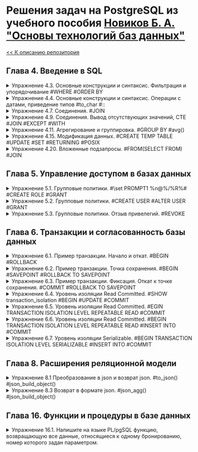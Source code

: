 # Решения задач на PostgreSQL из учебного пособия [Новиков Б. А. "Основы технологий баз данных"](https://postgrespro.ru/education/books/dbtech)  

[<< К описанию репозитория](https://github.com/rubussta/db-fundamentals)

## Глава 4. Введение в SQL
<details>
<summary>Упражнение 4.3. Основные конструкции и синтаксис. Фильтрация и упорядочивание #WHERE #ORDER BY </summary>
Найдите все самолеты c максимальной дальностью полета:
1) либо больше 10 000 км, либо меньше 4 000 км;
2) больше 6 000 км, а название не заканчивается на «100».
Обратите внимание на порядок следования предложений WHERE и FROM.

  **Решение 4.3:**

```SQL
SELECT * 
	FROM aircrafts
	WHERE range > 4000 AND range < 10000
	ORDER BY range;

aircraft_code|model          |range|
-------------+---------------+-----+
733          |Boeing 737-300 | 4200|
321          |Airbus A321-200| 5600|
320          |Airbus A320-200| 5700|
319          |Airbus A319-100| 6700|
763          |Boeing 767-300 | 7900|

5 row(s) fetched.

> SELECT * 
	FROM aircrafts
	WHERE range > 6000 AND model !~ '100$' 
	ORDER BY range;

aircraft_code|model         |range|
-------------+--------------+-----+
763          |Boeing 767-300| 7900|
773          |Boeing 777-300|11100|

2 row(s) fetched.
```

</details>
<details>
<summary>Упражнение 4.4. Основные конструкции и синтаксис. Операции с датами, приведение типов #to_char #::</summary>
Определите номера и время отправления всех рейсов, прибывших в аэропорт назначения не вовремя.
  
  **Решение 4.4:**

```SQL
-- Рейс прибыл в аэропорт, если у него есть фактическое время прибытия.
-- Рейс пришел не вовремя, если разница между фактическим и временем
-- по расписанию не равна нулю. Дополнительно вычислим время задержки рейса.

SELECT flight_no , actual_departure , actual_arrival , actual_arrival - scheduled_arrival AS delay  
	FROM flights
	WHERE actual_arrival IS NOT NULL 
AND actual_arrival - scheduled_arrival <> '00:00:00'
	ORDER BY delay DESC
	LIMIT 5;

flight_no|actual_departure             |actual_arrival               |delay   |
---------+-----------------------------+-----------------------------+--------+
PG0073   |2015-11-02 16:53:00.000 +0400|2015-11-02 21:52:00.000 +0400|05:07:00|
PG0040   |2015-12-15 18:29:00.000 +0400|2015-12-15 18:54:00.000 +0400|04:44:00|
PG0533   |2015-12-22 19:37:00.000 +0400|2015-12-22 22:59:00.000 +0400|04:44:00|
PG0132   |2016-07-20 17:06:00.000 +0400|2016-07-20 18:36:00.000 +0400|04:41:00|
PG0531   |2016-07-15 13:56:00.000 +0400|2016-07-15 16:26:00.000 +0400|04:41:00|
5 row(s) fetched.

> -- Другой вариант запроса. Тип time приводится к целочисленному.
-- В шаблон включен день месяца, если рейс задерживается больше суток.
SELECT flight_no , actual_departure , actual_arrival , actual_arrival - scheduled_arrival AS delay  
	FROM flights
	WHERE actual_arrival IS NOT NULL
AND to_char(actual_arrival, 'DDHH24MI')::int - to_char(scheduled_arrival, 'DDHH24MI')::int <> 0
	ORDER BY delay DESC
	LIMIT 5;


flight_no|actual_departure             |actual_arrival               |delay   |
---------+-----------------------------+-----------------------------+--------+
PG0073   |2015-11-02 16:53:00.000 +0400|2015-11-02 21:52:00.000 +0400|05:07:00|
PG0040   |2015-12-15 18:29:00.000 +0400|2015-12-15 18:54:00.000 +0400|04:44:00|
PG0533   |2015-12-22 19:37:00.000 +0400|2015-12-22 22:59:00.000 +0400|04:44:00|
PG0132   |2016-07-20 17:06:00.000 +0400|2016-07-20 18:36:00.000 +0400|04:41:00|
PG0531   |2016-07-15 13:56:00.000 +0400|2016-07-15 16:26:00.000 +0400|04:41:00|

5 row(s) fetched.
```

</details>
<details>
<summary>Упражнение 4.7. Соединения. #JOIN</summary>
Напечатанный посадочный талон должен содержать фамилию и имя пассажира, коды аэропортов вылета и прилета, дату и время вылета и прилета по расписанию, номер места в салоне самолета. Напишите запрос, выводящий всю необходимую информацию для полученных посадочных талонов на рейсы, которые еще не вылетели.

**Решение 4.7:**

```SQL
SELECT 
t.passenger_name ,
f.departure_airport ,
f.arrival_airport ,
f.scheduled_departure ,
f.scheduled_arrival ,
bp.seat_no 
FROM ticket_flights AS tf
	LEFT JOIN tickets AS t ON tf.ticket_no = t.ticket_no -- ФИО пассажира
INNER JOIN boarding_passes AS bp ON tf.ticket_no = bp.ticket_no AND tf.flight_id = bp.flight_id -- Номер места в салоне самолета после регистрации
LEFT JOIN flights AS f ON tf.flight_id = f.flight_id -- Коды аэропортов, дата и время вылета и прилета по расписанию
WHERE EXISTS (SELECT f.actual_departure FROM flights WHERE f.actual_departure IS NULL) -- Исключаем вылетевшие рейсы
LIMIT 5;

passenger_name   |departure_airport|arrival_airport|scheduled_departure          |scheduled_arrival            |seat_no|
-----------------+-----------------+---------------+-----------------------------+-----------------------------+-------+
ALEKSANDR VASILEV|PEE              |VKO            |2016-10-13 18:55:00.000 +0400|2016-10-13 20:20:00.000 +0400|35E    |
VERA IVANOVA     |AER              |SVO            |2016-10-13 18:15:00.000 +0400|2016-10-13 20:00:00.000 +0400|35E    |
EMILIYA BORISOVA |PEE              |VKO            |2016-10-13 18:55:00.000 +0400|2016-10-13 20:20:00.000 +0400|35F    |
LYUDMILA ROMANOVA|AER              |SVO            |2016-10-13 18:15:00.000 +0400|2016-10-13 20:00:00.000 +0400|35F    |
PETR TIKHONOV    |PEE              |VKO            |2016-10-13 18:55:00.000 +0400|2016-10-13 20:20:00.000 +0400|35G    |

5 row(s) fetched.
```

</details>
<details>
<summary>Упражнение 4.9. Соединения. Вывод отсутствующих значений, CTE #JOIN #EXCEPT #WITH</summary>
Выведите номера мест, оставшихся свободными в рейсах из Анапы (AAQ) в Шереметьево (SVO), вместе с номером рейса и его датой.

**Решение 4.9:**

```SQL
WITH sales AS 
(
	SELECT -- Рейсы, на которые проданы билеты
	DISTINCT tf.flight_id ,
	f.departure_airport ,
	f.arrival_airport , 
	f.scheduled_departure ,
	f.scheduled_arrival ,
	f.flight_no ,
	f.aircraft_code 
	FROM ticket_flights AS tf -- Билет
		JOIN boarding_passes AS bp ON tf.ticket_no = bp.ticket_no AND tf.flight_id = bp.flight_id -- Номер места
		JOIN flights AS f ON tf.flight_id = f.flight_id -- Код рейса, код самолета, код аэропорта, дата рейса
		WHERE f.departure_airport = 'AAQ' AND f.arrival_airport = 'SVO' -- Рейс из Анапы (AAQ) в Шереметьево (SVO)
)
SELECT -- Номера всех мест на рейсах в соответствии в компановкой салона самолета
sales.departure_airport ,
sales.arrival_airport , 
sales.scheduled_departure ,
sales.scheduled_arrival ,
sales.flight_no ,
s.seat_no AS not_soled_seat
FROM sales
	JOIN seats AS s ON sales.aircraft_code = s.aircraft_code 
		AND s.aircraft_code  IN (SELECT DISTINCT aircraft_code -- Код модели самолета
		FROM flights WHERE departure_airport = 'AAQ' AND arrival_airport = 'SVO')
EXCEPT 
SELECT -- Номера мест на рейсах, на которые проданы билеты
f.departure_airport ,
f.arrival_airport , 
f.scheduled_departure ,
f.scheduled_arrival ,
f.flight_no ,
bp.seat_no
	FROM ticket_flights AS tf -- Билет
		JOIN boarding_passes AS bp ON tf.ticket_no = bp.ticket_no AND tf.flight_id = bp.flight_id -- Номер места
		JOIN flights AS f ON tf.flight_id = f.flight_id -- Код рейса, код самолета, код аэропорта, дата рейса
		WHERE f.departure_airport = 'AAQ' AND f.arrival_airport = 'SVO' -- Рейс из Анапы (AAQ) в Шереметьево (SVO)
	ORDER BY scheduled_departure , not_soled_seat
LIMIT 5;

departure_airport|arrival_airport|scheduled_departure          |scheduled_arrival            |flight_no|not_soled_seat|
-----------------+---------------+-----------------------------+-----------------------------+---------+--------------+
AAQ              |SVO            |2015-10-14 13:05:00.000 +0400|2015-10-14 14:45:00.000 +0400|PG0252   |10C           |
AAQ              |SVO            |2015-10-14 13:05:00.000 +0400|2015-10-14 14:45:00.000 +0400|PG0252   |10D           |
AAQ              |SVO            |2015-10-14 13:05:00.000 +0400|2015-10-14 14:45:00.000 +0400|PG0252   |11A           |
AAQ              |SVO            |2015-10-14 13:05:00.000 +0400|2015-10-14 14:45:00.000 +0400|PG0252   |11B           |
AAQ              |SVO            |2015-10-14 13:05:00.000 +0400|2015-10-14 14:45:00.000 +0400|PG0252   |11D           |

5 row(s) fetched.
```

</details>
<details>
<summary>Упражнение 4.11. Агрегирование и группировка. #GROUP BY #avg()</summary>
Напишите запрос, возвращающий среднюю стоимость авиабилета в каждом из классов перевозки. Модифицируйте его таким образом, чтобы было видно, какому классу какое значение соответствует.

**Решение 4.11:**

```SQL
SELECT fare_conditions, avg(amount) AS avg_ticket_cost
  FROM ticket_flights
  GROUP BY fare_conditions;

fare_conditions|avg_ticket_cost   |
---------------+------------------+
Business       |51557.399820393274|
Comfort        |32724.546136534134|
Economy        |16031.309072998395|

3 row(s) fetched.
```

</details>
<details>
<summary>Упражнение 4.15. Модификация данных. #CREATE TEMP TABLE #UPDATE #SET #RETURNING #POSIX</summary>
В результате еще одной модернизации в самолетах «Аэробус A319» (код 319) ряды кресел с шестого по восьмой были переведены в разряд бизнес-класса. Измените таблицу одним запросом и получите измененные данные с помощью предложения RETURNING.

**Решение 4.15:**

```SQL
CREATE TEMP TABLE seats_tmp AS  
  SELECT * FROM seats
  WHERE aircraft_code = '319';

116 row(s) modified.


UPDATE seats_tmp
	SET fare_conditions = 'Business'
  	WHERE seat_no ~ '^(6|7|8)'
	RETURNING seat_no , fare_conditions;

seat_no|fare_conditions|
-------+---------------+
6A     |Business       |
6B     |Business       |
6C     |Business       |
6D     |Business       |
6E     |Business       |
6F     |Business       |
7A     |Business       |
7B     |Business       |
7C     |Business       |
7D     |Business       |
7E     |Business       |
7F     |Business       |
8A     |Business       |
8B     |Business       |
8C     |Business       |
8D     |Business       |
8F     |Business       |
8E     |Business       |

18 row(s) fetched.
```

</details>
<details>
<summary>Упражнение 4.20. Вложенные подзапросы. #FROM(SELECT FROM) #JOIN</summary>
Найдите модели самолетов «дальнего следования», максимальная продолжительность рейсов которых составила более 6 часов.

**Решение 4.20:**

```SQL
SELECT ac.aircraft_code , a.model
FROM (SELECT DISTINCT aircraft_code FROM flights
	WHERE scheduled_arrival > scheduled_departure + '6 hours' -- Рейс летит более 6 часов по расписанию 
	AND actual_arrival IS NOT NULL) AS ac -- Рейс уже приземлился 
JOIN aircrafts AS a ON ac.aircraft_code = a.aircraft_code;

aircraft_code|model          |
-------------+---------------+
763          |Boeing 767-300 |
319          |Airbus A319-100|

2 row(s) fetched.
```

</details>

## Глава 5. Управление доступом в базах данных
<details>
<summary>Упражнение 5.1. Групповые политики. #\set PROMPT1 %n@%/%R%# #CREATE ROLE #GRANT</summary>
Создайте роль для доступа на чтение к демонстрационной базе данных без права создания сеансов работы с сервером БД.

  **Решение 5.1:**

```SQL
demo=# \set PROMPT1 %n@%/%R%#
postgres@demo=#CREATE ROLE db_reader;
CREATE ROLE

postgres@demo=#GRANT SELECT ON ALL TABLES IN SCHEMA bookings TO db_reader;
GRANT

--Проверяем есть ли доступ на примере одной из таблиц БД.
postgres@demo=#\dp aircrafts

                                    Access privileges
  Schema  |   Name    | Type  |     Access privileges     | Column privileges | Policies
----------+-----------+-------+---------------------------+-------------------+----------
 bookings | aircrafts | table | postgres=arwdDxt/postgres+|                   |
          |           |       | db_reader=r/postgres      |                   |
(1 row)

-- У таблицы есть права на чтение (r)для роли db_reader, предоставленные суперпользователем (db_reader=r/postgres).
-- Проверяем есть ли у роли права на подключение к БД.

postgres@demo=#\du db_reader
            List of roles
 Role name |  Attributes  | Member of
-----------+--------------+-----------
 db_reader | Cannot login | {}

--Права на подключение отсутствуют, поскольку при создании роли не был указан оператор LOGIN и по-умолчанию принимается NOLOGIN, не дающий право на подключение и данная роль с этим оператором не может быть начальным авторизованным именем при подключении клиента.
```

</details>
<details>
<summary>Упражнение 5.2. Групповые политики. #CREATE USER #ALTER USER #GRANT</summary>
Создайте пользователя сервера БД и предоставьте ему привилегию использования роли, созданной в предыдущем упражнении.  
Проверьте, что этот пользователь может выполнять любые запросы на выборку из таблиц демонстрационной базы данных, но не может их обновлять.

  **Решение 5.2:**

```SQL
postgres@demo=#CREATE USER db_user;
CREATE ROLE

postgres@demo=#ALTER USER db_user WITH PASSWORD 'userpass';
ALTER ROLE

postgres@demo=#\du db_user
           List of roles
 Role name | Attributes | Member of
-----------+------------+-----------
 db_user   |            | {}

postgres@demo=# GRANT CONNECT ON DATABASE demo TO db_user;
GRANT

postgres@demo=#GRANT USAGE ON SCHEMA bookings TO db_user;
GRANT

postgres=# GRANT db_reader TO db_user;
GRANT ROLE

db_user@demo=>\du db_user
            List of roles
 Role name | Attributes |  Member of
-----------+------------+-------------
 db_user   |            | {db_reader}

postgres@demo=#\c demo db_user
Password for user db_user:
SSL connection (protocol: TLSv1.3, cipher: TLS_AES_256_GCM_SHA384, bits: 256, compression: off)
You are now connected to database "demo" as user "db_user".

db_user@demo=>SELECT * FROM bookings.aircrafts;

 aircraft_code |        model        | range
---------------+---------------------+-------
 773           | Boeing 777-300      | 11100
 763           | Boeing 767-300      |  7900
 SU9           | Sukhoi SuperJet-100 |  3000
 320           | Airbus A320-200     |  5700
 321           | Airbus A321-200     |  5600
 319           | Airbus A319-100     |  6700
 733           | Boeing 737-300      |  4200
 CN1           | Cessna 208 Caravan  |  1200
 CR2           | Bombardier CRJ-200  |  2700
(9 rows)

db_user@demo=>UPDATE bookings.aircrafts SET range = 11000 WHERE range = 11100;
ERROR:  permission denied for table aircrafts
db_user@demo=>
```

</details>
<details>
<summary>Упражнение 5.3. Групповые политики. Отзыв привелегий. #REVOKE</summary>
Заберите у пользователя привилегию, выданную в предыдущем упражнении. 
Убедитесь, что этот пользователь не сможет выбирать данные из таблиц демобазы.

  **Решение 5.3:**

```SQL
postgres@demo=#REVOKE db_reader FROM db_user;
REVOKE ROLE
postgres@demo=#\du db_user
           List of roles
 Role name | Attributes | Member of
-----------+------------+-----------
 db_user   |            | {}

postgres@demo=#\c demo db_user
Password for user db_user:
SSL connection (protocol: TLSv1.3, cipher: TLS_AES_256_GCM_SHA384, bits: 256, compression: off)
You are now connected to database "demo" as user "db_user".

db_user@demo=>SELECT * FROM bookings.aircrafts;
ERROR:  permission denied for table aircrafts
db_user@demo=>
```

</details>

## Глава 6. Транзакции и согласованность базы данных
<details>
<summary>Упражнение 6.1. Пример транзакции. Начало и откат. #BEGIN #ROLLBACK</summary>
Начните транзакцию (командой BEGIN) и создайте новое бронирование в таблице bookings сегодняшней датой. Добавьте два электронных билета в таблицу tickets, связанных с созданным бронированием. Представьте, что пользователь не подтвердил бронирование и все введенные данные необходимо отменить. Выполните отмену транзакции и проверьте, что никакой добавленной вами информации действительно не осталось.

  **Решение 6.1:**

```SQL
demo=# BEGIN;
BEGIN
demo=*# INSERT INTO bookings (book_ref, book_date, total_amount)
VALUES ('999999', CURRENT_TIMESTAMP, 12000);
INSERT 0 1
demo=*# SELECT * FROM bookings
WHERE book_ref = '999999';
 book_ref |           book_date           | total_amount
----------+-------------------------------+--------------
 999999   | 2023-11-20 20:02:40.202792+04 |     12000.00
(1 row)

demo=*# INSERT INTO tickets (ticket_no, book_ref, passenger_id, passenger_name, contact_data)
VALUES (000999999998, '999999', '1111 111111', 'IVAN IVANOV', '{"phone": "+79999999999"}'::jsonb),
(000999999999, '999999', '2222 222222', 'PETR IVANOV', '{"phone": "+79999999999"}'::jsonb);
INSERT 0 2
demo=*# SELECT * FROM tickets
WHERE book_ref = '999999';
   ticket_no   | book_ref | passenger_id | passenger_name |       contact_data
---------------+----------+--------------+----------------+---------------------------
 999999998     | 999999   | 1111 111111  | IVAN IVANOV    | {"phone": "+79999999999"}
 999999999     | 999999   | 2222 222222  | PETR IVANOV    | {"phone": "+79999999999"}
(2 rows)

demo=*# ROLLBACK;
ROLLBACK
demo=# SELECT * FROM bookings
WHERE book_ref = '999999';
 book_ref | book_date | total_amount
----------+-----------+--------------
(0 rows)

demo=# SELECT * FROM tickets
WHERE book_ref = '999999';
 ticket_no | book_ref | passenger_id | passenger_name | contact_data
-----------+----------+--------------+----------------+--------------
(0 rows)

demo=#
```

</details>
<details>
<summary>Упражнение 6.2. Пример транзакции. Точка сохранения. #BEGIN #SAVEPOINT #ROLLBACK TO SAVEPOINT</summary>
Теперь представьте сценарий, в котором нужно отменить не все данные, а только последний из добавленных электронных билетов. Для этого повторите все действия из предыдущего упражнения, но перед добавлением каждого билета создавайте точку сохранения (с одним и тем же именем). После ввода второго билета выполните откат к точке сохранения. Проверьте, что бронирование и первый билет остались.

  **Решение 6.2:**

```SQL
demo=# BEGIN;
BEGIN

demo=*# INSERT INTO bookings (book_ref, book_date, total_amount)
VALUES ('999999', CURRENT_TIMESTAMP, 12000);
INSERT 0 1

demo=*# SAVEPOINT my_svp;
SAVEPOINT
demo=*# INSERT INTO tickets (ticket_no, book_ref, passenger_id, passenger_name, contact_data)
VALUES (000999999998, '999999', '1111 111111', 'IVAN IVANOV', '{"phone": "+79999999999"}'::jsonb);
INSERT 0 1

demo=*# SAVEPOINT my_svp;
SAVEPOINT

demo=*# INSERT INTO tickets (ticket_no, book_ref, passenger_id, passenger_name, contact_data)
VALUES (000999999999, '999999', '2222 222222', 'PETR IVANOV', '{"phone": "+79999999999"}'::jsonb);
INSERT 0 1

demo=*# ROLLBACK TO SAVEPOINT my_svp;
ROLLBACK

demo=*# SELECT * FROM bookings -- Проверка, что бронирование осталось
WHERE book_ref = '999999';

 book_ref |           book_date           | total_amount
----------+-------------------------------+--------------
 999999   | 2023-11-21 14:15:36.686815+04 |     12000.00
(1 row)

demo=*# SELECT * FROM tickets -- Проверка, что первый билет 000999999998 остался
WHERE book_ref = '999999';

   ticket_no   | book_ref | passenger_id | passenger_name |       contact_data
---------------+----------+--------------+----------------+---------------------------
 999999998     | 999999   | 1111 111111  | IVAN IVANOV    | {"phone": "+79999999999"}
(1 row)
```

</details>
<details>
<summary>Упражнение 6.3. Пример транзакции. Фиксация. Откат к точке сохранения. #COMMIT #ROLLBACK TO SAVEPOINT</summary>
В рамках той же транзакции добавьте еще один электронный билет и зафиксируйте транзакцию. 
Обратите внимание на то, что после этой операции отменить внесенные транзакцией изменения будет уже невозможно.

  **Решение 6.3:**

```SQL
demo=*# INSERT INTO tickets (ticket_no, book_ref, passenger_id, passenger_name, contact_data)
VALUES (000999999999, '999999', '2222 222222', 'PETR IVANOV', '{"phone": "+79999999999"}'::jsonb);
INSERT 0 1

demo=*# COMMIT;
COMMIT

demo=# SELECT * FROM bookings -- Проверка, что бронирование осталось
WHERE book_ref = '999999';

 book_ref |           book_date           | total_amount
----------+-------------------------------+--------------
 999999   | 2023-11-21 14:15:36.686815+04 |     12000.00
(1 row)

demo=# SELECT * FROM tickets -- Проверка, что билеты вставились
WHERE book_ref = '999999';

   ticket_no   | book_ref | passenger_id | passenger_name |       contact_data
---------------+----------+--------------+----------------+---------------------------
 999999998     | 999999   | 1111 111111  | IVAN IVANOV    | {"phone": "+79999999999"}
 999999999     | 999999   | 2222 222222  | PETR IVANOV    | {"phone": "+79999999999"}
(2 rows)

demo=# ROLLBACK TO SAVEPOINT my_svp; -- Пробуем откатиться к первой точке сохранения после завершения транзакции
ERROR:  ROLLBACK TO SAVEPOINT can only be used in transaction blocks
demo=# -- Точки сохранения существуют только в рамках открытой транзакции и удаляются после ее завершения.
```

</details>
<details>
<summary>Упражнение 6.4. Уровень изоляции Read Committed. #SHOW transaction_isolation #BEGIN #UPDATE #COMMIT</summary>
Перед началом выполнения задания проверьте, что в таблице bookings нет бронирований на сумму total_amount 1 000 рублей. 
1. В первом сеансе начните транзакцию (командой BEGIN). Выполните обновление таблицы bookings: увеличьте total_amount в два раза в тех строках, где сумма равна 1 000 рублей. 
2. Во втором сеансе (откройте новое окно psql) вставьте в таблицу bookings новое бронирование на 1 000 рублей и зафиксируйте транзакцию. 
3. В первом сеансе повторите обновление таблицы bookings и зафиксируйте транзакцию. Осталась ли сумма добавленного бронирования равной 1 000 рублей? Почему это не так?

  **Решение 6.4:**

```SQL
demo=# SELECT * FROM bookings
WHERE total_amount = 1000;

 book_ref | book_date | total_amount
----------+-----------+--------------
(0 rows)

demo=# SHOW transaction_isolation;

 transaction_isolation
-----------------------
 read committed
(1 row)

demo=# BEGIN; -- Начало первой транзакции
BEGIN

demo=*# UPDATE bookings
SET total_amount = total_amount * 2
WHERE total_amount = 1000;
UPDATE 0

demo=# BEGIN; -- Начало второй транзакции
BEGIN

demo=*# INSERT INTO bookings (book_ref, book_date, total_amount)
VALUES ('999999', CURRENT_TIMESTAMP, 1000);
INSERT 0 1

demo=*# COMMIT; -- Фиксация второй транзакции
COMMIT

demo=*# UPDATE bookings -- Обновление таблицы в первой транзакции
SET total_amount = total_amount * 2
WHERE total_amount = 1000;
UPDATE 1

demo=*# COMMIT; -- Фиксация первой транзакции
COMMIT

demo=# SELECT * FROM bookings -- Проверка суммы бронирования
WHERE book_ref = '999999';

 book_ref |           book_date           | total_amount
----------+-------------------------------+--------------
 999999   | 2023-11-21 16:32:02.423827+04 |      2000.00
(1 row)

demo=# -- По умолчанию PostgreSQL использует уровень изоляции Read Committed. 
demo=# -- Этот уровень изоляции гарантируется отсутствие потерянных обновлений.
demo=# -- После фиксации второй транзакции со вставкой бронирования на 1000 рублей
demo=# -- эта вставка не была потеряна и была учтена в незакрытой первой транзакции.
```

</details>
<details>
<summary>Упражнение 6.5. Уровень изоляции Read Committed. #EGIN TRANSACTION ISOLATION LEVEL REPEATABLE READ #COMMIT</summary>
Повторите предыдущее упражнение, но начните транзакцию в первом сеансе с уровнем изоляции транзакций Repeatable Read. Объясните различие полученных результатов.

  **Решение 6.5:**

```SQL
demo=#  DELETE FROM bookings WHERE book_ref = '999999';
DELETE 1

demo=# BEGIN TRANSACTION ISOLATION LEVEL REPEATABLE READ; -- Начало первой транзакции
BEGIN

demo=*# UPDATE bookings
SET total_amount = total_amount * 2
WHERE total_amount = 1000;
UPDATE 0
demo=*#

demo=# BEGIN TRANSACTION ISOLATION LEVEL REPEATABLE READ; -- Начало второй транзакции
BEGIN

demo=*# INSERT INTO bookings (book_ref, book_date, total_amount)
VALUES ('999999', CURRENT_TIMESTAMP, 1000);
INSERT 0 1

demo=*# COMMIT; -- Фиксация второй транзакции
COMMIT

demo=*# SELECT * FROM bookings -- Проверка суммы бронирования в первой транзакции
WHERE book_ref = '999999';

 book_ref | book_date | total_amount
----------+-----------+--------------
(0 rows)

demo=*# UPDATE bookings -- Обновление таблицы в первой транзакции
SET total_amount = total_amount * 2
WHERE total_amount = 1000;
UPDATE 0

demo=*# COMMIT; -- Фиксация первой транзакции
COMMIT

demo=# SELECT * FROM bookings -- Проверка суммы бронирования
WHERE book_ref = '999999';

 book_ref |           book_date           | total_amount
----------+-------------------------------+--------------
 999999   | 2023-11-21 18:16:02.969452+04 |      1000.00
(1 row)

demo=# -- Транзакции уровня Repeatable Read создают снимок данных однократно в начале транзакции перед запросами.
demo=# -- В данном случае первая транзакция не смогла обновить строки после их изменения в результате второй транзакции.
demo=# -- Но после завершения транзакций и разблокировки строк первая транзакция увидела изменения во второй.
```

</details>
<details>
<summary>Упражнение 6.6. Уровень изоляции Read Committed. #BEGIN TRANSACTION ISOLATION LEVEL REPEATABLE READ #INSERT INTO #COMMIT</summary>
Выполните указанные действия в двух сеансах: 
1. В первом сеансе начните новую транзакцию с уровнем изоляции Repeatable Read. Вычислите количество бронирований с суммой 20 000 рублей. 
2. Во втором сеансе начните новую транзакцию с уровнем изоляции Repeatable Read. Вычислите количество бронирований с суммой 30 000 рублей. 
3. В первом сеансе добавьте новое бронирование на 30 000 рублей и снова вычислите количество бронирований с суммой 20 000 рублей. 
4. Во втором сеансе добавьте новое бронирование на 20 000 рублей и снова вычислите количество бронирований с суммой 30 000 рублей. 
5. Зафиксируйте транзакции в обоих сеансах. 
Соответствует ли результат ожиданиями? Можно ли сериализовать эти транзакции (иными словами, можно ли представить такой порядок последовательного выполнения этих транзакций, при котором результат совпадет с тем, что получился при параллельном выполнении)?

  **Решение 6.6:**

```SQL
demo=#  BEGIN TRANSACTION ISOLATION LEVEL REPEATABLE READ; -- Начало первой транзакции
BEGIN
demo=*# SELECT count(*) FROM bookings
WHERE total_amount = 20000;
 count
-------
  2235
(1 row)

demo=*#
demo=# BEGIN TRANSACTION ISOLATION LEVEL REPEATABLE READ; -- Начало второй транзакции
BEGIN
demo=*# SELECT count(*) FROM bookings
WHERE total_amount = 30000;
 count
-------
  2894
(1 row)

demo=*# INSERT INTO bookings (book_ref, book_date, total_amount) -- В первой транзакции
VALUES ('999998', CURRENT_TIMESTAMP, 30000);
INSERT 0 1
demo=*# SELECT count(*) FROM bookings
WHERE total_amount = 20000;
 count
-------
  2235
(1 row)

demo=*# SELECT total_amount, count(total_amount) FROM bookings
WHERE total_amount = 20000 OR total_amount = 30000
GROUP BY total_amount;
 total_amount | count
--------------+-------
     20000.00 |  2235
     30000.00 |  2895
(2 rows)

demo=*# INSERT INTO bookings (book_ref, book_date, total_amount) -- Во второй транзакции
VALUES ('999999', CURRENT_TIMESTAMP, 20000);
INSERT 0 1
demo=*# SELECT count(*) FROM bookings
WHERE total_amount = 30000;
 count
-------
  2894
(1 row)

demo=*# SELECT total_amount, count(total_amount) FROM bookings
WHERE total_amount = 20000 OR total_amount = 30000
GROUP BY total_amount;
 total_amount | count
--------------+-------
     20000.00 |  2236
     30000.00 |  2894

demo=*# COMMIT; -- Первой транзакции
COMMIT

demo=# SELECT total_amount, count(total_amount) FROM bookings
WHERE total_amount = 20000 OR total_amount = 30000
GROUP BY total_amount;
 total_amount | count
--------------+-------
     20000.00 |  2235
     30000.00 |  2895
(2 rows)

demo=*#demo=*# COMMIT; -- Второй транзакции
COMMIT

demo=# SELECT total_amount, count(total_amount) FROM bookings
WHERE total_amount = 20000 OR total_amount = 30000
GROUP BY total_amount;
 total_amount | count
--------------+-------
     20000.00 |  2236
     30000.00 |  2895
(2 rows)

demo=# -- Т.к. снимок данных делается на начало транзакций, то не смотря на вставку demo=# -- данных и сообщение об успешной вставке,
demo=# -- незакрытые транзакции видят данные внутри себя без изменений,
demo=# -- При любом порядке последовательного выполнения транзакций 
demo=# -- одна из них будет читать измененные несогласованные строки другой транзакции.
demo=# -- Сериализовать транзакции не удастся.
```

</details>
<details>
<summary>Упражнение 6.7. Уровень изоляции Serializable. #BEGIN TRANSACTION ISOLATION LEVEL SERIALIZABLE #INSERT INTO #COMMIT</summary>
Повторите предыдущее упражнение, но транзакции в обоих сеансах начните с уровнем изоляции Serializable. Если вы правильно ответили на его последний вопрос, вы поймете, почему теперь эти действия приводят к ошибке. Если же результат этого упражнения стал для вас неожиданностью, четко сформулируйте различие уровней Repeatable Read и Serializable.

  **Решение 6.7:**

```SQL
demo=# BEGIN TRANSACTION ISOLATION LEVEL SERIALIZABLE;-- Начало первой транзакции
BEGIN
demo=*# SELECT count(*) FROM bookings
WHERE total_amount = 20000;
 count
-------
  2235
(1 row)

demo=*#
demo=# BEGIN TRANSACTION ISOLATION LEVEL SERIALIZABLE;-- Начало второй транзакции
BEGIN
demo=*# SELECT count(*) FROM bookings
WHERE total_amount = 30000;
 count
-------
  2894
(1 row)

demo=*# INSERT INTO bookings (book_ref, book_date, total_amount) -- В первой транзакции
VALUES ('999998', CURRENT_TIMESTAMP, 30000);
INSERT 0 1
demo=*# SELECT count(*) FROM bookings
WHERE total_amount = 20000;
 count
-------
  2235
(1 row)

demo=*# INSERT INTO bookings (book_ref, book_date, total_amount) -- Во второй транзакции
VALUES ('999999', CURRENT_TIMESTAMP, 20000);
INSERT 0 1
demo=*# SELECT count(*) FROM bookings
WHERE total_amount = 30000;
 count
-------
  2894
(1 row)
demo=*# COMMIT; -- Первой транзакции
COMMIT
COMMIT; -- Второй транзакции
ERROR:  could not serialize access due to read/write dependencies among transactions
DETAIL:  Reason code: Canceled on identification as a pivot, during commit attempt.
HINT:  The transaction might succeed if retried.

demo=# SELECT total_amount, count(total_amount) FROM bookings
WHERE total_amount = 20000 OR total_amount = 30000
GROUP BY total_amount;
 total_amount | count
--------------+-------
     20000.00 |  2235
     30000.00 |  2895
(2 rows)

demo=# -- Сериализация не прошла. Вторая транзакция пытается прочитать строки, измененные в первой.
demo=# -- Зафиксированы изменения только первой транзакции, поскольку она зафиксировала их первой.
```

</details>

## Глава 8. Расширения реляционной модели
<details>
<summary>Упражнение 8.1 Преобразование в json и возврат json. #to_json() #json_build_object()</summary>
Напишите запрос, выдающий список самолетов из демонстрационной базы в формате JSON.

  **Решение 8.1:**

```SQL
-- В одной колонке преобразуем простое скалярное значение в json, в другой – возвратим json-объект из списка аргументов.
SELECT to_json (model) AS json_simple, json_build_object ('model' , model , 'range' , range)
	FROM aircrafts;

      json_simple      |                 json_build_object
-----------------------+---------------------------------------------------
 "Boeing 777-300"      | {"model" : "Boeing 777-300", "range" : 11100}
 "Boeing 767-300"      | {"model" : "Boeing 767-300", "range" : 7900}
 "Sukhoi SuperJet-100" | {"model" : "Sukhoi SuperJet-100", "range" : 3000}
 "Airbus A320-200"     | {"model" : "Airbus A320-200", "range" : 5700}
 "Airbus A321-200"     | {"model" : "Airbus A321-200", "range" : 5600}
 "Airbus A319-100"     | {"model" : "Airbus A319-100", "range" : 6700}
 "Boeing 737-300"      | {"model" : "Boeing 737-300", "range" : 4200}
 "Cessna 208 Caravan"  | {"model" : "Cessna 208 Caravan", "range" : 1200}
 "Bombardier CRJ-200"  | {"model" : "Bombardier CRJ-200", "range" : 2700}
(9 rows)
```

</details>
<details>
<summary>Упражнение 8.3 Возврат в формате json. #json_agg() #json_build_object()</summary>
Напишите запрос, выдающий заданное бронирование в формате JSON, включая все входящие в него билеты и перелеты для каждого из билетов.

  **Решение 8.3:**

```SQL
-- С помощью агрегатной функции собираем в один json-документ все билеты и перелеты одного конкретного бронирования

WITH booking AS (
	SELECT ticket_no, book_ref 
	FROM tickets
	WHERE book_ref = 'FCC5B7')
SELECT json_agg(
json_build_object(
'ticket_no' , tf.ticket_no ,
'book_ref' , b.book_ref , 
'flight_id' , tf.flight_id, 
'flight_no' , f.flight_no , 
'dep_airport' , f.departure_airport , 
'arrival_airport' , f.arrival_airport))
	FROM ticket_flights AS tf
	JOIN booking AS b ON tf.ticket_no = b.ticket_no
	JOIN flights AS f ON tf.flight_id = f.flight_id;

json_agg                                                                                                                       |
---------------------------------------------------------------------------------------------------------------------------------------------------------------------------------------------------------------------------------------------------------------+
[{"ticket_no" : "0005432000301", "book_ref" : "FCC5B7", "flight_id" : 187801, "flight_no" : "PG0242", "dep_airport" : "CSY", "arrival_airport" : "SVO"}, {"ticket_no" : "0005432000302", "book_ref" : "FCC5B7", "flight_id" : 187801, "flight_no" : "PG0242", "|

1 row(s) fetched.
```

</details>

## Глава 16. Функции и процедуры в базе данных
<details>
<summary>Упражнение 16.1. Напишите на языке PL/pgSQL функцию, возвращающую все данные, относящиеся к одному бронированию, номер которого задан параметром.</summary>  

  **Решение 16.1:**
По параметру номера бронирования функция возвращает этот номер, дату бронирования, сумму бронирования и из другой связангой таблицы номер билета(ов) в бронировании, id пассажира и его имя. Другая информация из связанной таблицы в виде jsonb имейла и номера телефона закомментарена. Также в функции реализована обработка исключений при запросе несуществующего номера бронирования.  

```SQL
CREATE OR REPLACE FUNCTION get_b_info_max(b_ref text) 
RETURNS TABLE (
book_ref CHARACTER(6), 
book_date DATE, 
total_amount NUMERIC(10,2), 
ticket_no CHARACTER(13), 
passenger_id CHARACTER VARYING(20), 
passenger_name TEXT
) AS 
$$
BEGIN
    RETURN QUERY 
			SELECT
				b.book_ref, 
				b.book_date::date, 
				b.total_amount, 
				t.ticket_no, 
				t.passenger_id, 
				t.passenger_name 
				--t.contact_data::json ->> 'email' AS email,  
				--t.contact_data::json ->> 'phone' AS phone
				FROM bookings AS b
				JOIN tickets AS t ON b.book_ref = t.book_ref
				WHERE b.book_ref = $1;
	IF NOT FOUND THEN
        RAISE EXCEPTION 'Не найдено бронирование с номером: %', $1;
    END IF;
	RETURN;
END;
$$ LANGUAGE plpgsql;
```

Подадим на вход функции номер бронирования 000010. В этом бронировании два билета.
```SQL
demo=# SELECT * FROM get_b_info_max('000010');

 book_ref | book_date  | total_amount |   ticket_no   | passenger_id |   passenger_name   
----------+------------+--------------+---------------+--------------+--------------------
 000010   | 2017-01-08 |     50900.00 | 0005432295359 | 5722 837257  | ALEKSANDR SOKOLOV
 000010   | 2017-01-08 |     50900.00 | 0005432295360 | 0564 044306  | LYUDMILA BOGDANOVA

```

Подадим на вход функции несуществующий номер бронирования:
```SQL
demo=# SELECT * FROM get_b_info_max('000001');

ОШИБКА:  Не найдено бронирование с номером: 000001
КОНТЕКСТ:  функция PL/pgSQL get_b_info_max(text), строка 17, оператор RAIS
```

</details>